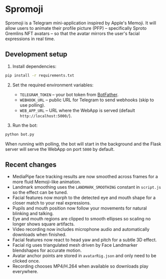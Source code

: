 # Spromoji

Spromoji is a Telegram mini-application inspired by Apple's Memoji. It will allow users to animate their profile picture (PFP) – specifically Sproto Gremlins NFT avatars – so that the avatar mirrors the user's facial expressions in real time.

## Development setup

1. Install dependencies:

```bash
pip install -r requirements.txt
```

2. Set the required environment variables:
   - `TELEGRAM_TOKEN` – your bot token from [BotFather](https://t.me/BotFather).
   - `WEBHOOK_URL` – public URL for Telegram to send webhooks (skip to use polling).
   - `WEB_APP_URL` – URL where the WebApp is served (default `http://localhost:5000/`).

3. Run the bot:

```bash
python bot.py
```

When running with polling, the bot will start in the background and the
Flask server will serve the WebApp on port `5000` by default.

## Recent changes

- MediaPipe face tracking results are now smoothed across frames for a more fluid Memoji-like animation.
- Landmark smoothing uses the `LANDMARK_SMOOTHING` constant in `script.js` so the effect can be tuned.
- Facial features now morph to the detected eye and mouth shape for a closer match to your real expressions.
- Pupils and mouth position now follow your movements for natural blinking and talking.
- Eye and mouth regions are clipped to smooth ellipses so scaling no longer shows square artifacts.
- Video recording now includes microphone audio and automatically downloads when finished.
- Facial features now react to head yaw and pitch for a subtle 3D effect.
- Facial rig uses triangulated mesh driven by Face Landmarker blendshapes for accurate motion.
- Avatar anchor points are stored in `avatarRig.json` and only need to be clicked once.
- Recording chooses MP4/H.264 when available so downloads play everywhere.
